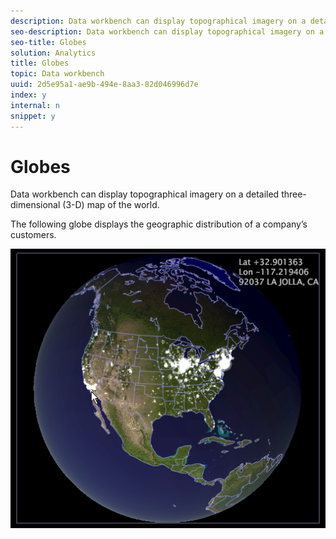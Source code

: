 ```yaml
---
description: Data workbench can display topographical imagery on a detailed three-dimensional (3-D) map of the world.
seo-description: Data workbench can display topographical imagery on a detailed three-dimensional (3-D) map of the world.
seo-title: Globes
solution: Analytics
title: Globes
topic: Data workbench
uuid: 2d5e95a1-ae9b-494e-8aa3-82d046996d7e
index: y
internal: n
snippet: y
---
```


# Globes

Data workbench can display topographical imagery on a detailed three-dimensional (3-D) map of the world.

The following globe displays the geographic distribution of a company’s customers.

![](assets/vis_Globe_RollOverLatLong.png)

